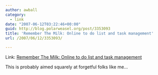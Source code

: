 ```yaml
---
author: awball
category:
  - link
date: "2007-06-12T03:22:46+00:00"
guid: http://blog.polarweasel.org/post/3353093
title: 'Remember The Milk: Online to do list and task management'
url: /2007/06/12/3353093/

---
```

Link: [Remember The Milk: Online to do list and task management](http://www.rememberthemilk.com/)

This is probably aimed squarely at forgetful folks like me…
